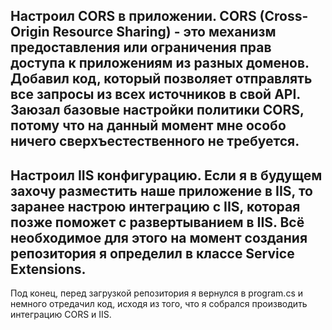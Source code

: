 Настроил CORS в приложении. 
CORS (Cross-Origin Resource Sharing) - это механизм предоставления или ограничения прав доступа к приложениям из разных доменов.
Добавил код, который позволяет отправлять все запросы из всех источников в свой API.
Заюзал базовые настройки политики CORS, потому что на данный момент мне особо ничего сверхъестественного не требуется.
--------------------------------------------------------------------------------------------------------------------------------------------------
Настроил IIS конфигурацию.
Если я в будущем захочу разместить наше приложение в IIS, то заранее настрою интеграцию с IIS, которая позже поможет с развертыванием в IIS. 
Всё необходимое для этого на момент создания репозитория я определил в классе Service Extensions.
--------------------------------------------------------------------------------------------------------------------------------------------------
Под конец, перед загрузкой репозитория я вернулся в program.cs и немного отредачил код, исходя из того, что я собрался производить интеграцию CORS и IIS.
